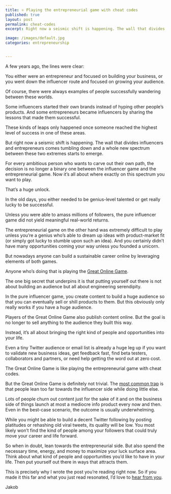 ```yaml
---
title: ⭐️ Playing the entrepreneurial game with cheat codes
published: true
layout: post
permalink: cheat-codes
excerpt: Right now a seismic shift is happening. The wall that divides influencers and entrepreneurs comes tumbling down and a whole new spectrum between these two extremes starts to emerge. 

image: /images/default.jpg
categories: entrepreneurship


---
```


A few years ago, the lines were clear:

You either were an entrepreneur and focused on building your business, or you went down the influencer route and focused on growing your audience.

Of course, there were always examples of people successfully wandering between these worlds. 

Some influencers started their own brands instead of hyping other people’s products. And some entrepreneurs became influencers by sharing the lessons that made them successful. 

These kinds of leaps only happened once someone reached the highest level of success in one of these areas.

But right now a seismic shift is happening. The wall that divides influencers and entrepreneurs comes tumbling down and a whole new spectrum between these two extremes starts to emerge. 

For every ambitious person who wants to carve out their own path, the decision is no longer a binary one between the influencer game and the entrepreneurial game. Now it’s all about where exactly on this spectrum you want to play. 

That’s a huge unlock. 

In the old days, you either needed to be genius-level talented or get really lucky to be successful.

Unless you were able to amass millions of followers, the pure influencer game did not yield meaningful real-world returns.

The entrepreneurial game on the other hand was extremely difficult to play unless you’re a genius who’s able to dream up ideas with product-market fit (or simply got lucky to stumble upon such an idea). And you certainly didn’t have many opportunities coming your way unless you founded a unicorn.

But nowadays anyone can build a sustainable career online by leveraging elements of both games. 

Anyone who’s doing that is playing the [Great Online Game](https://www.notboring.co/p/the-great-online-game).

The one big secret that underpins it is that putting yourself out there is not about building an audience but all about engineering serendipity. 

In the pure influencer game, you create content to build a huge audience so that you can eventually sell or shill products to them. But this obviously only really works if you have a huge audience. 

Players of the Great Online Game also publish content online. But the goal is no longer to sell anything to the audience they built this way. 

Instead, it’s all about bringing the right kind of people and opportunities into your life.

Even a tiny Twitter audience or email list is already a huge leg up if you want to validate new business ideas, get feedback fast, find beta testers, collaborators and partners, or need help getting the word out at zero cost. 

The Great Online Game is like playing the entrepreneurial game with cheat codes. 

But the Great Online Game is definitely not trivial. The [most common trap](https://jakobgreenfeld.com/build_an_audience) is that people lean too far towards the influencer side while doing little else.

Lots of people churn out content just for the sake of it and on the business side of things launch at most a mediocre info product every now and then. Even in the best-case scenario, the outcome is usually underwhelming. 

While you might be able to build a decent Twitter following by posting platitudes or rehashing old viral tweets, its quality will be low. You most likely won’t find the kind of people among your followers that could truly move your career and life forward. 

So when in doubt, lean towards the entrepreneurial side. But also spend the necessary time, energy, and money to maximize your luck surface area. Think about what kind of people and opportunities you’d like to have in your life. Then put yourself out there in ways that attracts them. 

This is precisely why I wrote the post you’re reading right now. So if you made it this far and what you just read resonated, I’d love to [hear from you](https://twitter.com/jakobgreenfeld).

Jakob